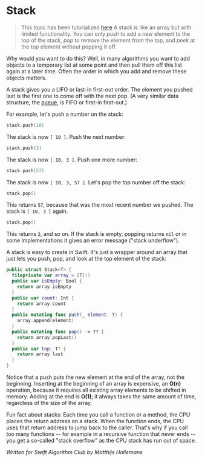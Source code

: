# Stack

> This topic has been tutorialized [here](https://www.raywenderlich.com/149213/swift-algorithm-club-swift-stack-data-structure)
A stack is like an array but with limited functionality. You can only *push* to add a new element to the top of the stack, *pop* to remove the element from the top, and *peek* at the top element without popping it off.

Why would you want to do this? Well, in many algorithms you want to add objects to a temporary list at some point and then pull them off this list again at a later time. Often the order in which you add and remove these objects matters.

A stack gives you a LIFO or last-in first-out order. The element you pushed last is the first one to come off with the next pop. (A very similar data structure, the [queue](../Queue/), is FIFO or first-in first-out.)

For example, let's push a number on the stack:

```swift
stack.push(10)
```

The stack is now `[ 10 ]`. Push the next number:

```swift
stack.push(3)
```

The stack is now `[ 10, 3 ]`. Push one more number:

```swift
stack.push(57)
```

The stack is now `[ 10, 3, 57 ]`. Let's pop the top number off the stack:

```swift
stack.pop()
```

This returns `57`, because that was the most recent number we pushed. The stack is `[ 10, 3 ]` again.

```swift
stack.pop()
```

This returns `3`, and so on. If the stack is empty, popping returns `nil` or in some implementations it gives an error message ("stack underflow").

A stack is easy to create in Swift. It's just a wrapper around an array that just lets you push, pop, and look at the top element of the stack:

```swift
public struct Stack<T> {
  fileprivate var array = [T]()
  public var isEmpty: Bool {
    return array.isEmpty
  }
  public var count: Int {
    return array.count
  }
  public mutating func push(_ element: T) {
    array.append(element)
  }
  public mutating func pop() -> T? {
    return array.popLast()
  }
  public var top: T? {
    return array.last
  }
}
```

Notice that a push puts the new element at the end of the array, not the beginning. Inserting at the beginning of an array is expensive, an **O(n)** operation, because it requires all existing array elements to be shifted in memory. Adding at the end is **O(1)**; it always takes the same amount of time, regardless of the size of the array.

Fun fact about stacks: Each time you call a function or a method, the CPU places the return address on a stack. When the function ends, the CPU uses that return address to jump back to the caller. That's why if you call too many functions -- for example in a recursive function that never ends -- you get a so-called "stack overflow" as the CPU stack has run out of space.

*Written for Swift Algorithm Club by Matthijs Hollemans*
